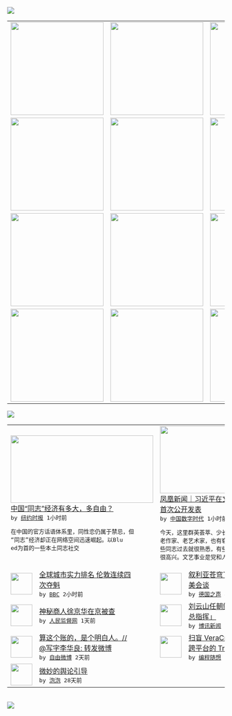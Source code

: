 

<a href="https://github.com/greatfire/z/raw/master/FreeBrowser.apk"><img src="https://raw.githubusercontent.com/greatfire/wiki/master/x/header.png" /></a><table><tr><td width="262" align="center" valign="center"><a href="https://github.com/greatfire/wiki/wiki/nyt" title="纽约时报中文网 国际纵览"><img src="https://raw.githubusercontent.com/greatfire/wiki/master/x/nyt_flag.png" width="215"/></a></td><td width="262" align="center" valign="center"><a href="https://github.com/greatfire/wiki/wiki/dw" title=""><img src="https://raw.githubusercontent.com/greatfire/wiki/master/x/dw_flag.png" width="215"/></a></td><td width="262" align="center" valign="center"><a href="https://github.com/greatfire/wiki/wiki/rmjd" title=""><img src="https://raw.githubusercontent.com/greatfire/wiki/master/x/rmjd_flag.png" width="215"/></a></td></tr><tr><td width="262" align="center" valign="center"><a href="https://github.com/paopaonetizen/website" title="泡泡 - 未经审查的互联网信息"><img src="https://raw.githubusercontent.com/greatfire/wiki/master/x/pp_flag.png" width="215"/></a></td><td width="262" align="center" valign="center"><a href="https://github.com/getlantern/mirror" title="以及自由微博和GreatFire.org官方中文论坛"><img src="https://raw.githubusercontent.com/greatfire/wiki/master/x/lantern_flag.png" width="215"/></a></td><td width="262" align="center" valign="center"><a href="https://github.com/cdtmirrors/m/" title=""><img src="https://raw.githubusercontent.com/greatfire/wiki/master/x/cdt_flag.png" width="215"/></a></td></tr><tr><td width="262" align="center" valign="center"><a href="https://github.com/program-think/blog" title="编程随想的博客"><img src="https://raw.githubusercontent.com/greatfire/wiki/master/x/pt_flag.png" width="215"/></a></td><td width="262" align="center" valign="center"><a href="https://github.com/greatfire/wiki/wiki/bbc" title=""><img src="https://raw.githubusercontent.com/greatfire/wiki/master/x/bbc_flag.png" width="215"/></a></td><td width="262" align="center" valign="center"><a href="https://github.com/freeweibo/s" title="自由微博 - 匿名和不受屏蔽的新浪微博搜索"><img src="https://raw.githubusercontent.com/greatfire/wiki/master/x/fw_flag.png" width="215"/></a></td></tr><tr><td width="262" align="center" valign="center"><a href="https://github.com/greatfire/wiki/wiki/google" title=""><img src="https://raw.githubusercontent.com/greatfire/wiki/master/x/google_flag.png" width="215"/></a></td><td width="262" align="center" valign="center"><a href="https://github.com/bxnews/boxun" title=""><img src="https://raw.githubusercontent.com/greatfire/wiki/master/x/bx_flag.png" width="215"/></a></td><td width="262" align="center" valign="center"><a href="https://github.com/greatfire/wiki/wiki/open-source" title="欢迎访问GreatFire.org开发者项目网站"><img src="https://raw.githubusercontent.com/greatfire/wiki/master/x/open-source_flag.png" width="215"/></a></td></tr></table><img src="https://raw.githubusercontent.com/greatfire/wiki/master/x/newsfeed text.png" /><table cols="4"><tr><td colspan="2" width="380"><a href="https://d3qlz4p8smvoli.cloudfront.net/china/20151015/cc15blued/"><img src="https://raw.githubusercontent.com/greatfire/wiki/master/x/nyt_logo_b.png" width="330" height="156"/></a></br><a href="https://d3qlz4p8smvoli.cloudfront.net/china/20151015/cc15blued/">中国“同志”经济有多大，多自由？</a></br><kbd> by <a href="http://m.cn.nytimes.com/">纽约时报</a> 1小时前 </kbd></br><pre>在中国的官方话语体系里，同性恋仍属于禁忌，但<br/>“同志”经济却正在网络空间迅速崛起。以Blu<br/>ed为首的一些本土同志社交</pre></td><td colspan="2" width="380"><a href="http://feedproxy.google.com/~r/chinadigitaltimes/IyPt/~3/OKxhpjfrBrs/"><img src="https://raw.githubusercontent.com/greatfire/wiki/master/x/cdt_logo_b.png" width="330" height="156"/></a></br><a href="http://feedproxy.google.com/~r/chinadigitaltimes/IyPt/~3/OKxhpjfrBrs/">凤凰新闻｜习近平在文艺座谈会上的讲话全文<br/>首次公开发表</a></br><kbd> by <a href="http://chinadigitaltimes.net/chinese/">中国数字时代</a> 1小时前 </kbd></br><pre>今天，这里群英荟萃、少长咸集，既有德高望重的<br/>老作家、老艺术家，也有崭露头角的文艺新秀，有<br/>些同志过去就很熟悉，有些是初次见面。见到大家<br/>很高兴。文艺事业是党和人民的...</pre></td></tr><tr><td><img src="http://a.files.bbci.co.uk/worldservice/live/assets/images/2012/07/06/120706082850_shard_144x81_gettyimages_nocredit.jpg" width="50" height="50"/></td><td width="280"><a href="http://www.bbc.com/zhongwen/simp/uk/2015/10/151014_london_top_city">全球城市实力排名 伦敦连续四<br/>次夺魁</a></br><kbd> by <a href="http://www.bbc.co.uk/zhongwen/simp">BBC</a> 2小时前 </kbd></td><td><img src="http://www.dw.com/image/0,,18635980_302,00.jpg" width="50" height="50"/></td><td width="280"><a href="http://dw.com/p/1GoZT?maca=chi-GK-text-greatfire-all-chinese-15625-xml-mrss">叙利亚苍穹下——战火不断 俄<br/>美会谈</a></br><kbd> by <a href="http://dw.de">德国之声</a> 4小时前 </kbd></td></tr><tr><td><img src="https://raw.githubusercontent.com/greatfire/wiki/master/x/rmjd_logo.png" width="50" height="50"/></td><td width="280"><a href="http://www.rmjdw.com//guanzhuzhongguo/20151014/15217.html">神秘商人徐京华在京被查 </a></br><kbd> by <a href="http://www.rmjdw.com/">人民监督网</a> 1天前 </kbd></td><td><img src="https://raw.githubusercontent.com/greatfire/wiki/master/x/bx_logo.png" width="50" height="50"/></td><td width="280"><a href="http://www.boxun.com/news/gb/intl/2015/10/201510140307.shtml">刘云山任朝鲜大阅兵「电视转播<br/>总指挥」</a></br><kbd> by <a href="http://www.boxun.com">博讯新闻</a> 1天前 </kbd></td></tr><tr><td><img src="https://raw.githubusercontent.com/greatfire/wiki/master/x/fw_logo.png" width="50" height="50"/></td><td width="280"><a href="https://freeweibo.com/weibo/3897448248202652">算这个账的，是个明白人。//<br/>@写字李华良: 转发微博</a></br><kbd> by <a href="https://freeweibo.com/">自由微博</a> 2天前 </kbd></td><td><img src="http://lh6.googleusercontent.com/VILcwWDdxVVlCVyVdRDVs_W3B-pPkkmPINa8BCA4DXfKyX24uZhBxRaLpYKsVD-OpppzectxcG_bdYf7t9v-qWq9MrlxArRn76sX3nFE9cA0UHdEo6IZzJ4jfOIZ8L2rlHRLQVhKQg" width="50" height="50"/></td><td width="280"><a href="http://feedproxy.google.com/~r/programthink/~3/qekdXUBbBmg/VeraCrypt.html">扫盲 VeraCrypt——<br/>跨平台的 TrueCr...</a></br><kbd> by <a href="http://program-think.blogspot.com">编程随想</a> 5天前 </kbd></td></tr><tr><td><img src="https://raw.githubusercontent.com/greatfire/wiki/master/x/pp_logo.png" width="50" height="50"/></td><td width="280"><a href="https://pao-pao.net/article/626">微妙的舆论引导</a></br><kbd> by <a href="https://pao-pao.net">泡泡</a> 28天前 </kbd></td></table></br><a href="https://github.com/greatfire/z/raw/master/FreeBrowser.apk"><img src="https://raw.githubusercontent.com/greatfire/wiki/master/x/download app.png" /></a>